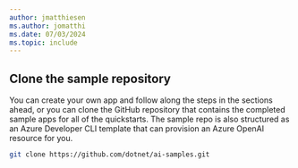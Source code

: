 ```yaml
---
author: jmatthiesen
ms.author: jomatthi
ms.date: 07/03/2024
ms.topic: include
---
```


## Clone the sample repository

 You can create your own app and follow along the steps in the sections ahead, or you can clone the GitHub repository that contains the completed sample apps for all of the quickstarts. The sample repo is also structured as an Azure Developer CLI template that can provision an Azure OpenAI resource for you.

```bash
git clone https://github.com/dotnet/ai-samples.git
```

